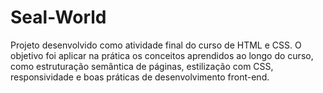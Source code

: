 # Seal-World
Projeto desenvolvido como atividade final do curso de HTML e CSS. O objetivo foi aplicar na prática os conceitos aprendidos ao longo do curso, como estruturação semântica de páginas, estilização com CSS, responsividade e boas práticas de desenvolvimento front-end.

